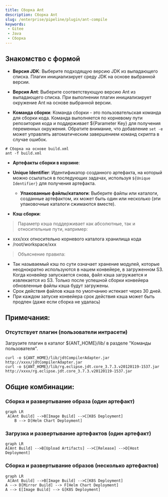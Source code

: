 ```yaml
---
title: Сборка Ant
description: Сборка Ant
slug: /enterprise/pipeline/plugin/ant-compile
keywords:
 - Gitee
 - Java
 - Сборка
---
```


## Знакомство с формой

- **Версия JDK**: Выберите подходящую версию JDK из выпадающего списка. Плагин инициализирует среду JDK на основе выбранной версии.

- **Версия Ant**: Выберите соответствующую версию Ant из выпадающего списка. При выполнении плагин инициализирует окружение Ant на основе выбранной версии.

- **Команда сборки**: Команда сборки - это пользовательская команда для сборки кода. Команда выполняется по корневому пути репозитория кода и поддерживает ${Parameter Key} для получения переменных окружения. Обратите внимание, что добавление `set -e` может управлять автоматическим завершением команд скрипта в случае ошибок.

```shell
# Сборка на основе build.xml
ant -f build.xml
```

- **Артефакты сборки в корзине**:
- **Unique Identifier**: Идентификатор созданного артефакта, на который можно ссылаться в последующих задачах, используя `${Unique Identifier}` для получения артефакта.
    - **Упакованные файлы/каталоги**: Выберите файлы или каталоги, созданные артефактом, их может быть один или несколько (эти упаковочные каталоги сжимаются вместе).

- **Кэш сборки**:

> Параметр кэша поддерживает как абсолютные, так и относительные пути, например:

- xxx/xxx относительно корневого каталога хранилища кода
- /root/workspace/xxx

> Объяснение правила:

- Так называемый кэш по сути означает хранение модулей, которые неоднократно используются в нашем конвейере, в загруженном S3. Когда конвейер запускается снова, файл кэша загружается и извлекается из S3.
Только после успешной сборки конвейера обновленные файлы кэша будут загружены.
- Срок действия файлов кэша по умолчанию истекает через 30 дней.
- При каждом запуске конвейера срок действия кэша может быть продлен (даже если сборка не удалась)

## Примечания:

### Отсутствует плагин (пользователи интрасети)

Загрузите плагин в каталог ${ANT_HOME}/lib/ в разделе "Команды пользователя".

```shell
curl -o ${ANT_HOME}/lib/jdtCompilerAdapter.jar  http://xxxx/jdtCompilerAdapter.jar
curl -o ${ANT_HOME}/lib/rg.eclipse.jdt.core_3.7.3.v20120119-1537.jar  http://xxxx/rg.eclipse.jdt.core_3.7.3.v20120119-1537.jar
```

## Общие комбинации:

### Сборка и развертывание образа (один артефакт)

```mermaid
graph LR
 A[Ant Build] -->B[Image Build] -->C[K8S Deployment]
    B --> D[Helm Chart Deployment]
```

### Загрузка и развертывание артефактов (один артефакт)

```mermaid
graph LR
A[Ant Build] -->B[Upload Artifacts] -->C[Release] -->D[Host Deployment]
```

### Сборка и развертывание образов (несколько артефактов)

```mermaid
graph LR
 A[Ant Build] -->B[Image Build] -->C[K8S Deployment]
A --> D[Mirror Build] --> F[Helm Chart Deployment]
A --> E[Image Build] --> G[K8S Deployment]
```
  